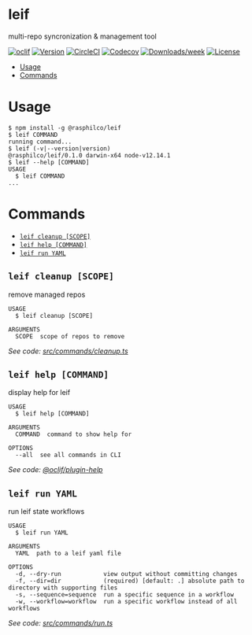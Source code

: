 leif
====

multi-repo syncronization &amp; management tool

[![oclif](https://img.shields.io/badge/cli-oclif-brightgreen.svg)](https://oclif.io)
[![Version](https://img.shields.io/npm/v/leif.svg)](https://npmjs.org/package/leif)
[![CircleCI](https://circleci.com/gh/RasPhilCo/leif/tree/master.svg?style=shield)](https://circleci.com/gh/RasPhilCo/leif/tree/master)
[![Codecov](https://codecov.io/gh/RasPhilCo/leif/branch/master/graph/badge.svg)](https://codecov.io/gh/RasPhilCo/leif)
[![Downloads/week](https://img.shields.io/npm/dw/leif.svg)](https://npmjs.org/package/leif)
[![License](https://img.shields.io/npm/l/leif.svg)](https://github.com/RasPhilCo/leif/blob/master/package.json)

<!-- toc -->
* [Usage](#usage)
* [Commands](#commands)
<!-- tocstop -->
# Usage
<!-- usage -->
```sh-session
$ npm install -g @rasphilco/leif
$ leif COMMAND
running command...
$ leif (-v|--version|version)
@rasphilco/leif/0.1.0 darwin-x64 node-v12.14.1
$ leif --help [COMMAND]
USAGE
  $ leif COMMAND
...
```
<!-- usagestop -->
# Commands
<!-- commands -->
* [`leif cleanup [SCOPE]`](#leif-cleanup-scope)
* [`leif help [COMMAND]`](#leif-help-command)
* [`leif run YAML`](#leif-run-yaml)

## `leif cleanup [SCOPE]`

remove managed repos

```
USAGE
  $ leif cleanup [SCOPE]

ARGUMENTS
  SCOPE  scope of repos to remove
```

_See code: [src/commands/cleanup.ts](https://github.com/RasPhilCo/leif/blob/v0.1.0/src/commands/cleanup.ts)_

## `leif help [COMMAND]`

display help for leif

```
USAGE
  $ leif help [COMMAND]

ARGUMENTS
  COMMAND  command to show help for

OPTIONS
  --all  see all commands in CLI
```

_See code: [@oclif/plugin-help](https://github.com/oclif/plugin-help/blob/v3.2.1/src/commands/help.ts)_

## `leif run YAML`

run leif state workflows

```
USAGE
  $ leif run YAML

ARGUMENTS
  YAML  path to a leif yaml file

OPTIONS
  -d, --dry-run            view output without committing changes
  -f, --dir=dir            (required) [default: .] absolute path to directory with supporting files
  -s, --sequence=sequence  run a specific sequence in a workflow
  -w, --workflow=workflow  run a specific workflow instead of all workflows
```

_See code: [src/commands/run.ts](https://github.com/RasPhilCo/leif/blob/v0.1.0/src/commands/run.ts)_
<!-- commandsstop -->
